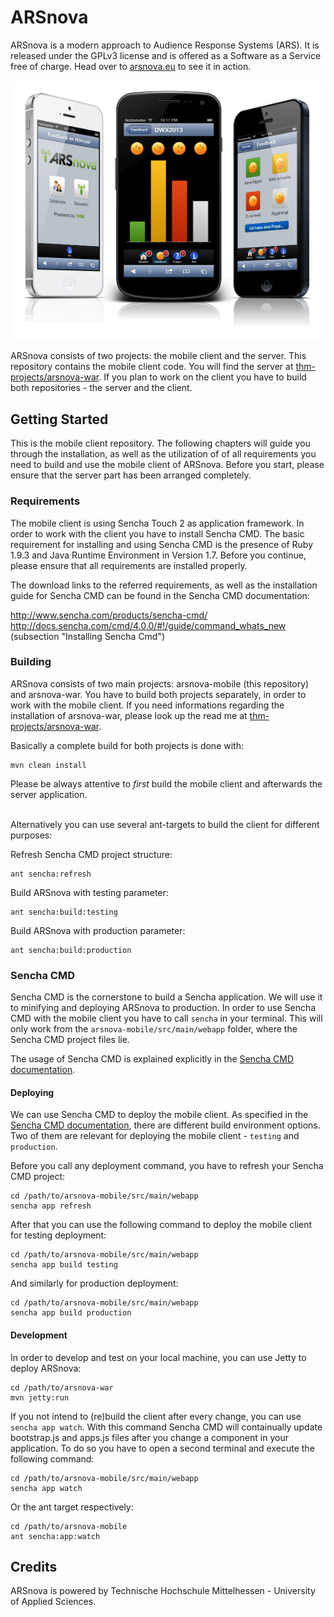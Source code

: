# ARSnova

ARSnova is a modern approach to Audience Response Systems (ARS). It is released under the GPLv3 license and is offered as a Software as a Service free of charge. Head over to [arsnova.eu](https://arsnova.eu/) to see it in action.

![ARSnova](src/site/resources/showcase.png)

ARSnova consists of two projects: the mobile client and the server. This repository contains the mobile client code. You will find the server at [thm-projects/arsnova-war](https://github.com/thm-projects/arsnova-war). If you plan to work on the client you have to build both repositories - the server and the client.

## Getting Started

This is the mobile client repository. The following chapters will guide you through the installation, as well as the utilization of of all requirements you need to build and use the mobile client of ARSnova. Before you start, please ensure that the server part has been arranged completely. 

### Requirements

The mobile client is using Sencha Touch 2 as application framework. In order to work with the client you have to install Sencha CMD. The basic requirement for installing and using Sencha CMD is the presence of Ruby 1.9.3 and Java Runtime Environment in Version 1.7. Before you continue, please ensure that all requirements are installed properly. 

The download links to the referred requirements, as well as the installation guide for Sencha CMD can be found in the Sencha CMD documentation: 

http://www.sencha.com/products/sencha-cmd/ <br />
http://docs.sencha.com/cmd/4.0.0/#!/guide/command_whats_new (subsection "Installing Sencha Cmd")

### Building

ARSnova consists of two main projects: arsnova-mobile (this repository) and arsnova-war. You have to build both projects separately, in order to work with the mobile client. If you need informations regarding the installation of arsnova-war, please look up the read me at [thm-projects/arsnova-war](https://github.com/thm-projects/arsnova-war).

Basically a complete build for both projects is done with:

	mvn clean install

Please be always attentive to *first* build the mobile client and afterwards the server application.

<br />Alternatively you can use several ant-targets to build the client for different purposes:

Refresh Sencha CMD project structure:

	ant sencha:refresh
	
Build ARSnova with testing parameter:

	ant sencha:build:testing
	
Build ARSnova with production parameter:

	ant sencha:build:production

### Sencha CMD

Sencha CMD is the cornerstone to build a Sencha application. We will use it to minifying and deploying ARSnova to production. In order to use Sencha CMD with the mobile client you have to call `sencha` in your terminal. This will only work from the `arsnova-mobile/src/main/webapp` folder, where the Sencha CMD project files lie.

The usage of Sencha CMD is explained explicitly in the [Sencha CMD documentation](http://docs.sencha.com/cmd/4.0.0/).

#### Deploying

We can use Sencha CMD to deploy the mobile client. As specified in the [Sencha CMD documentation](http://docs.sencha.com/cmd/4.0.0/#!/guide/command_app_touch), there are different build environment options. Two of them are relevant for deploying the mobile client - `testing` and `production`.

Before you call any deployment command, you have to refresh your Sencha CMD project:

	cd /path/to/arsnova-mobile/src/main/webapp
	sencha app refresh

After that you can use the following command to deploy the mobile client for testing deployment:

	cd /path/to/arsnova-mobile/src/main/webapp
	sencha app build testing
	
And similarly for production deployment:

	cd /path/to/arsnova-mobile/src/main/webapp
	sencha app build production

#### Development

In order to develop and test on your local machine, you can use Jetty to deploy ARSnova:

	cd /path/to/arsnova-war
	mvn jetty:run
	
If you not intend to (re)build the client after every change, you can use `sencha app watch`. With this command Sencha CMD will containually update bootstrap.js and apps.js files after you change a component in your application. To do so you have to open a second terminal and execute the following command:

	cd /path/to/arsnova-mobile/src/main/webapp
	sencha app watch
	
Or the ant target respectively:

	cd /path/to/arsnova-mobile
	ant sencha:app:watch
	
	
## Credits

ARSnova is powered by Technische Hochschule Mittelhessen - University of Applied Sciences.
